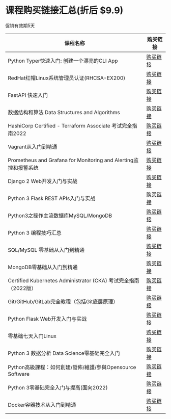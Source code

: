 # 课程购买链接汇总(折后 $9.9)

促销有效期5天

|课程名称  |   购买链接      |
|--------|-------------| 
|Python Typer快速入门: 创建一个漂亮的CLI App|[购买链接](https://www.udemy.com/course/python-typer-cli/?couponCode=2024-MAR11-5727398)| 
|RedHat红帽Linux系统管理员认证(RHCSA-EX200)|[购买链接](https://www.udemy.com/course/rhcsa-ex200/?couponCode=2024-MAR11-5316788)| 
|FastAPI 快速入门|[购买链接](https://www.udemy.com/course/fastapi-start/?couponCode=2024-MAR11-5528884)| 
|数据结构和算法 Data Structures and Algorithms|[购买链接](https://www.udemy.com/course/data-structures-and-algorithms-py/?couponCode=2024-MAR11-5221876)| 
|HashiCorp Certified - Terraform Associate 考试完全指南2022|[购买链接](https://www.udemy.com/course/terraform-basic/?couponCode=2024-MAR11-4392922)| 
|Vagrant从入门到精通|[购买链接](https://www.udemy.com/course/vagrant-zh/?couponCode=2024-MAR11-3731444)| 
|Prometheus and Grafana for Monitoring and Alerting监控和报警系统|[购买链接](https://www.udemy.com/course/telegraf-prometheus-grafana-cn/?couponCode=2024-MAR11-3418642)| 
|Django 2 Web开发入门与实战|[购买链接](https://www.udemy.com/course/django-2-web/?couponCode=2024-MAR11-2321788)| 
|Python 3 Flask REST APIs入门与实战|[购买链接](https://www.udemy.com/course/flask-rest-api/?couponCode=2024-MAR11-2276701)| 
|Python3之操作主流数据库MySQL/MongoDB|[购买链接](https://www.udemy.com/course/python3-database/?couponCode=2024-MAR11-2187592)| 
|Python 3 编程技巧汇总|[购买链接](https://www.udemy.com/course/python3-tips/?couponCode=2024-MAR11-1878846)| 
|SQL/MySQL 零基础从入门到精通|[购买链接](https://www.udemy.com/course/sql-mysql/?couponCode=2024-MAR11-1865400)| 
|MongoDB零基础从入门到精通|[购买链接](https://www.udemy.com/course/best-mongodb/?couponCode=2024-MAR11-1864936)| 
|Certified Kubernetes Administrator (CKA) 考试完全指南（2022版）|[购买链接](https://www.udemy.com/course/k8s-chinese/?couponCode=2024-MAR11-1733494)| 
|Git/GitHub/GitLab完全教程（包括Git底层原理）|[购买链接](https://www.udemy.com/course/git-basic/?couponCode=2024-MAR11-1465666)| 
|Python Flask Web开发入门与实战|[购买链接](https://www.udemy.com/course/python-flask/?couponCode=2024-MAR11-1432416)| 
|零基础七天入门Linux|[购买链接](https://www.udemy.com/course/linux-zh/?couponCode=2024-MAR11-1427824)| 
|Python 3 数据分析 Data Science零基础完全入门|[购买链接](https://www.udemy.com/course/python-for-data-science/?couponCode=2024-MAR11-1340588)| 
|Python高級課程：如何創建/發佈/維護/參與Opensource Software|[购买链接](https://www.udemy.com/course/python-awesome-tools/?couponCode=2024-MAR11-1294480)| 
|Python 3零基础完全入门与提高(面向2022)|[购买链接](https://www.udemy.com/course/python3-chinese/?couponCode=2024-MAR11-1242424)| 
|Docker容器技术从入门到精通|[购买链接](https://www.udemy.com/course/docker-china/?couponCode=2024-MAR11-1147478)|